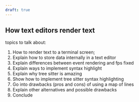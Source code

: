 ```yaml
---
draft: true
---
```

## How text editors render text
topics to talk about:
1. How to render text to a terminal screen;
2. Explain how to store data internally in a text editor
3. Explain differences between event rendering and fps fixed
4. Explain ways to implement syntax highlight
5. Explain why tree sitter is amazing
6. Show how to implement tree sitter syntax highlighting
7. Go into drawbacks (pros and cons) of using a map of lines
8. Explain other alternatives and possible drawbacks
9. Conclude